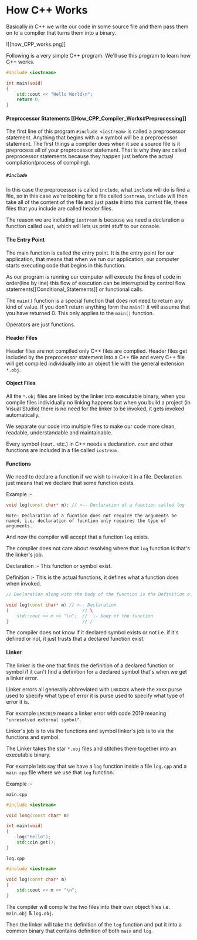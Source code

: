 # How C++ Works

Basically in C++ we write our code in some source file and them pass them on to a compiler that turns them into a binary.

![[how_CPP_works.png]]

Following is a very simple C++ program. We'll use this program to learn how C++ works.

```cpp
#include <iostream>

int main(void)
{
	std::cout << "Hello World\n";
	return 0;
}
```

#### Preprocessor Statements [[How_CPP_Compiler_Works#Preprocessing]]

The first line of this program `#include <iostream>` is called a preprocessor statement. Anything that begins with a `#` symbol will be a preprocessor statement. The first things a compiler does when it see a source file is it preprocess all of your preprocessor statement. That is why they are called preprocessor statements because they happen just before the actual compilation(process of compiling).

##### `#include`
In this case the preprocessor is called `include`, what `include` will do is find a file, so in this case we're looking for a file called `iostream`, `include` will then take all of the content of the file and just paste it into this current file, these files that you include are called header files.

The reason we are including `iostream` is because we need a declaration a function called `cout`, which will lets us print stuff to our console.

#### The Entry Point

The main function is called the entry point. It is the entry point for our application, that means that when we run our application, our computer starts executing code that begins in this function.

As our program is running our computer will execute the lines of code in order(line by line) this flow of execution can be interrupted by control flow statements[[Conditional_Statements]] or functional calls.

The `main()` function is a special function that does not need to return any kind of value. If you don't return anything form the `main()` it will assume that you have returned 0. This only applies to the `main()` function.

Operators are just functions.

#### Header Files
Header files are not compiled only C++ files are complied.
Header files get included by the preprocessor statement into a C++ file and every C++ file will get compiled individually into an object file with the general extension `*.obj`.

#### Object Files
All the `*.obj` files are linked by the linker into executable binary, when you compile files individually no linking happens but when you build a project (in Visual Studio) there is no need for the linker to be invoked, it gets invoked automatically.

We separate our code into multiple files to make our code more clean, readable, understandable and maintainable.

Every symbol (`cout`.. etc.) in C++ needs a declaration. `cout` and other functions are included in a file called `iostream`.

#### Functions
We need to declare a function if we wish to invoke it in a file. Declaration just means that we declare that some function exists.

Example :-
```cpp
void log(const char* m); // <-- Declaration of a function called log
```

`Note: Declaration of a fucntion does not require the arguments be named, i.e. declaration of fucntion only requires the type of arguments.`

And now the compiler will accept that a function `log` exists.

The compiler does not care about resolving where that `log` function is that's the linker's job.

Declaration :- This function or symbol exist.

Definition :- This is the actual functions, it defines what a function does when invoked.

```cpp
// Declaration along with the body of the function is the Definition of the function.

void log(const char* m) // <-- Declaration
{                            // \
	std::cout << m << "\n";  //  |- body of the function
}                            // /
```

The compiler does not know if it declared symbol exists or not i.e. if it's defined or not, it just trusts that a declared function exist.

#### Linker
The linker is the one that finds the definition of a declared function or symbol if it can't find a definition for a declared symbol that's when we get a linker error.

Linker errors all generally abbreviated with `LNKXXXX` where the `XXXX` purse used to specify what type of error it is  purse used to specify what type of error it is.

For example `LNK2019` means a linker error with code 2019 meaning `"unresolved external symbol"`.

Linker's job is to via the functions and symbol linker's job is to via the functions and symbol.

The Linker takes the star `*.obj` files and stitches them together into an executable binary.

For example lets say that we have a `log` function inside a file `log.cpp` and a `main.cpp` file where we use that `log` function.

Example :-

`main.cpp`
```cpp
#include <iostream>

void long(const char* m)

int main(void)
{
	log("Hello");
	std::cin.get();
}
```

`log.cpp`
```cpp
#include <iostream>

void log(const char* m)
{
	std::cout << m << "\n";
}
```

The compiler will compile the two files into their own object files i.e. `main.obj` & `log.obj`.

Then the linker will take the definition of the `log` function and put it into a common binary that contains definition of both `main` and `log`.